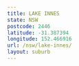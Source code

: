 ```yaml
---
title: LAKE INNES
state: NSW
postcode: 2446
latitude: -31.387394
longitude: 152.466916
url: /nsw/lake-innes/
layout: suburb
---
```

